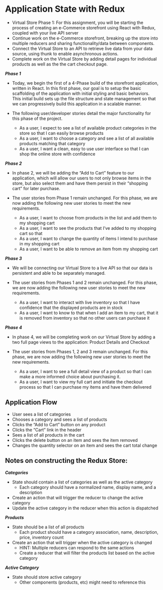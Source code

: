 # Application State with Redux
- Virtual Store Phase 1: For this assignment, you will be starting the process of creating an e-Commerce storefront using React with Redux, coupled with your live API server
- Continue work on the e-Commerce storefront, breaking up the store into multiple reducers and sharing functionality/data between components.
- Connect the Virtual Store to an API to retrieve live data from your data source, using thunk to enable asynchronous actions.
- Complete work on the Virtual Store by adding detail pages for individual products as well as the the cart checkout page.


***Phase 1***
- Today, we begin the first of a 4-Phase build of the storefront application, written in React. In this first phase, our goal is to setup the basic scaffolding of the application with initial styling and basic behaviors. This initial build sets up the file structure and state management so that we can progressively build this application in a scalable manner.

- The following user/developer stories detail the major functionality for this phase of the project.

    - As a user, I expect to see a list of available product categories in the store so that I can easily browse products
    - As a user, I want to choose a category and see a list of all available products matching that category
    - As a user, I want a clean, easy to use user interface so that I can shop the online store with confidence

***Phase 2***
- In phase 2, we will be adding the “Add to Cart” feature to our application, which will allow our users to not only browse items in the store, but also select them and have them persist in their “shopping cart” for later purchase.

- The user stories from Phase 1 remain unchanged. For this phase, we are now adding the following new user stories to meet the new requirements.

    - As a user, I want to choose from products in the list and add them to my shopping cart
    - As a user, I want to see the products that I’ve added to my shopping cart so that
    - As a user, I want to change the quantity of items I intend to purchase in my shopping cart
    - As a user, I want to be able to remove an item from my shopping cart

***Phase 3***
- We will be connecting our Virtual Store to a live API so that our data is persistent and able to be separately managed.

- The user stories from Phases 1 and 2 remain unchanged. For this phase, we are now adding the following new user stories to meet the new requirements.

    - As a user, I want to interact with live inventory so that I have confidence that the displayed products are in stock
    - As a user, I want to know to that when I add an item to my cart, that it is removed from inventory so that no other users can purchase it

***Phase 4***
- In phase 4, we will be completing work on our Virtual Store by adding a two full page views to the application: Product Details and Checkout

- The user stories from Phases 1, 2 and 3 remain unchanged. For this phase, we are now adding the following new user stories to meet the new requirements.

    - As a user, I want to see a full detail view of a product so that I can make a more informed choice about purchasing it.
    - As a user, I want to view my full cart and initiate the checkout process so that I can purchase my items and have them delivered

## Application Flow

- User sees a list of categories
- Chooses a category and sees a list of products
- Clicks the “Add to Cart” button on any product
- Clicks the “Cart” link in the header
- Sees a list of all products in the cart
- Clicks the delete button on an item and sees the item removed
- Changes the quantity selector on an item and sees the cart total change

## Notes on constructing the Redux Store:
***Categories***
- State should contain a list of categories as well as the active category
     - Each category should have a normalized name, display name, and a description
- Create an action that will trigger the reducer to change the active category
- Update the active category in the reducer when this action is dispatched

***Products***

- State should be a list of all products
    - Each product should have a category association, name, description, price, inventory count
- Create an action that will trigger when the active category is changed
    - HINT: Multiple reducers can respond to the same actions
    - Create a reducer that will filter the products list based on the active category

***Active Category***

- State should store active category
    - Other components (products, etc) might need to reference this